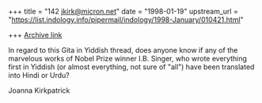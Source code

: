 +++
title = "142 jkirk@micron.net"
date = "1998-01-19"
upstream_url = "https://list.indology.info/pipermail/indology/1998-January/010421.html"

+++
[Archive link](https://list.indology.info/pipermail/indology/1998-January/010421.html)

In regard to this Gita in Yiddish thread, does anyone know if any of the
marvelous works of Nobel Prize winner I.B. Singer, who wrote everything
first in Yiddish (or almost everything, not sure of "all") have been
translated into Hindi or Urdu?

Joanna Kirkpatrick



